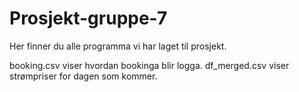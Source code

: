 # Prosjekt-gruppe-7
Her finner du alle programma vi har laget til prosjekt.

booking.csv viser hvordan bookinga blir logga.
df_merged.csv viser strømpriser for dagen som kommer.



